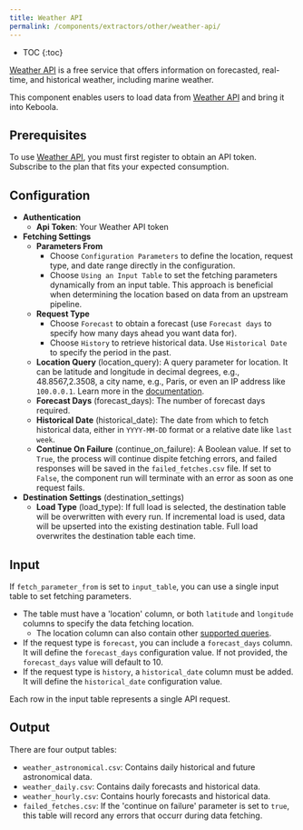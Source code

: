 ```yaml
---
title: Weather API
permalink: /components/extractors/other/weather-api/
---
```


* TOC
{:toc}

[Weather API](https://weatherapi.com) is a free service that offers information on forecasted, real-time, and historical weather, including marine weather.

This component enables users to load data from [Weather API](https://weatherapi.com) and bring it into Keboola.

## Prerequisites

To use [Weather API](https://weatherapi.com), you must first register to obtain an API token.
Subscribe to the plan that fits your expected consumption.

## Configuration

* **Authentication**
    * **Api Token**: Your Weather API token
* **Fetching Settings**
    * **Parameters From** 
      - Choose `Configuration Parameters` to define the location, request type, and date range directly in the configuration.
      - Choose `Using an Input Table` to set the fetching parameters dynamically from an input table. This approach is beneficial when determining the location based on data from an upstream pipeline. 
    * **Request Type**  
      * Choose `Forecast` to obtain a forecast (use `Forecast days` to specify how many days ahead you want data for). 
      * Choose `History` to retrieve historical data. Use `Historical Date` to specify the period in the past.
    * **Location Query** (location_query): A query parameter for location. It can be latitude and longitude in decimal degrees, e.g., 48.8567,2.3508, a city name, e.g., Paris, or even an IP address like `100.0.0.1`. Learn more in the [documentation](https://www.weatherapi.com/docs/).
    * **Forecast Days** (forecast_days): The number of forecast days required.
    * **Historical Date** (historical_date): The date from which to fetch historical data, either in `YYYY-MM-DD` format or a relative date like `last week`.
    * **Continue On Failure** (continue_on_failure): A Boolean value. If set to `True`, the process will continue dispite fetching errors, and failed responses will be saved in the `failed_fetches.csv` file. 
  If set to `False`, the component run will terminate with an error as soon as one request fails.
* **Destination Settings** (destination_settings)
    * **Load Type** (load_type): If full load is selected, the destination table will be overwritten with every run. If incremental load is used, data will be upserted into the existing destination table. Full load overwrites the destination table each time.

## Input
If `fetch_parameter_from` is set to `input_table`, you can use a single input table to set fetching parameters.

* The table must have a 'location' column, or both `latitude` and `longitude` columns to specify the data fetching location.
  * The location column can also contain other [supported queries](https://www.weatherapi.com/docs/).
* If the request type is `forecast`, you can include a `forecast_days` column. It will define the `forecast_days` configuration value. If not provided, the `forecast_days` value will default to 10.
* If the request type is `history`, a `historical_date` column must be added. It will define the `historical_date` configuration value.

Each row in the input table represents a single API request.

## Output
There are four output tables:

- `weather_astronomical.csv`: Contains daily historical and future astronomical data.
- `weather_daily.csv`: Contains daily forecasts and historical data.
- `weather_hourly.csv`: Contains hourly forecasts and historical data.
- `failed_fetches.csv`: If the 'continue on failure' parameter is set to `true`, this table will record any errors that occurr during data fetching.
